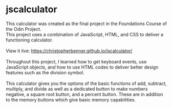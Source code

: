 # jscalculator
This calculator was created as the final project in the Foundations Course of the Odin Project.<br>
This project uses a combination of JavaScript, HTML, and CSS to deliver a functioning calculator.<br><br>
View it live: https://christopherbenner.github.io/jscalculator/ <br><br>
Throughout this project, I learned how to get keyboard events, use JavaScript objects, and how to use HTML codes to deliver better design features such as the division symbol.<br><br>
This calculator gives you the options of the basic functions of add, subtract, multiply, and divide as well as a dedicated button to make numbers negative, a square root button, and a percent button. These are in addition to the memory buttons which give basic memory capabilities.


